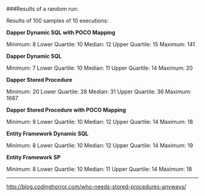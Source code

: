 ###Results of a random run:

Results of 100 samples of 10 executions:

**Dapper Dynamic SQL with POCO Mapping**

Minimum: 8      Lower Quartile: 10      Median: 12      Upper Quartile: 15      Maximum: 141

**Dapper Dynamic SQL**

Minimum: 7      Lower Quartile: 10      Median: 11      Upper Quartile: 14      Maximum: 20

**Dapper Stored Procedure**

Minimum: 20     Lower Quartile: 28      Median: 31      Upper Quartile: 36      Maximum: 1667

**Dapper Stored Procedure with POCO Mapping**

Minimum: 8      Lower Quartile: 10      Median: 12      Upper Quartile: 14      Maximum: 18

**Entity Framework Dynamic SQL**

Minimum: 8      Lower Quartile: 10      Median: 12      Upper Quartile: 14      Maximum: 19

**Entity Framework SP**

Minimum: 8      Lower Quartile: 10      Median: 11      Upper Quartile: 14      Maximum: 18

-----------------------------------

http://blog.codinghorror.com/who-needs-stored-procedures-anyways/
